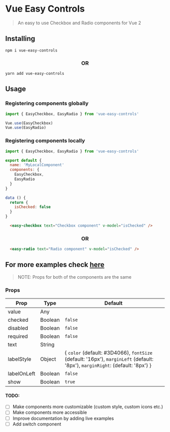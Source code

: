 # Vue Easy Controls

> An easy to use Checkbox and Radio components for Vue 2

## Installing

`npm i vue-easy-controls`

### <center>OR<center/>

`yarn add vue-easy-controls`


## Usage

### Registering components globally

```js
import { EasyCheckbox, EasyRadio } from 'vue-easy-controls'

Vue.use(EasyCheckbox)
Vue.use(EasyRadio)
```

### Registering components locally

```js
import { EasyCheckbox, EasyRadio } from 'vue-easy-controls'

export default {
  name: 'MyLocalComponent'
  components: {
    EasyCheckbox,
    EasyRadio
  }
}
```


```js
data () {
  return {
    isChecked: false
  }
}
```
```html
  <easy-checkbox text="Checkbox component" v-model="isChecked" />
```

### <center>OR<center/>

```html
  <easy-radio text="Radio component" v-model="isChecked" />
```

## For more examples check [here]([here](https://github.com/umutbozdag/vue-easy-controls/blob/master/dev/serve.vue))


> NOTE: Props for both of the components are the same

### Props
Prop | Type | Default
------------ | ------------- | -------------
value | Any | 
checked | Boolean | `false`
disabled | Boolean | `false`
required | Boolean | `false`
text | String |
labelStyle | Object | {  `color` (default: #3D4066), `fontSize` (default: '16px'), `marginLeft` (default: '8px'), `marginRight`: (default: '8px') }
labelOnLeft | Boolean | `false`
show | Boolean | `true`

#### TODO:
  - [ ] Make components more customizable (custom style, custom icons etc.)
  - [ ] Make components more accessible
  - [ ] Improve documentation by adding live examples
  - [ ] Add switch component